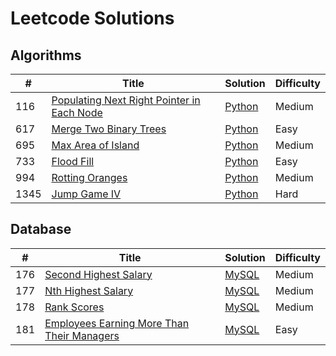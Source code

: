 # Leetcode Solutions
## Algorithms
| # | Title | Solution | Difficulty |
|---|-------|----------|------------|
|116|[Populating Next Right Pointer in Each Node](https://leetcode.com/problems/populating-next-right-pointers-in-each-node/)|[Python](./algorithms/python/116_populating_next_right_pointer_in_each_node.py)|Medium|
|617|[Merge Two Binary Trees](https://leetcode.com/problems/merge-two-binary-trees/)|[Python](./algorithms/python/617_merge_two_binary_trees.py)|Easy|
|695|[Max Area of Island](https://leetcode.com/problems/max-area-of-island/)|[Python](./algorithms/python/695_max_area_of_island.py)|Medium|
|733|[Flood Fill](https://leetcode.com/problems/flood-fill/)|[Python](./algorithms/python/733_flood_fill.py)|Easy|
|994|[Rotting Oranges](https://leetcode.com/problems/rotting-oranges/)|[Python](./algorithms/python/994_rotten_oranges.py)|Medium|
|1345|[Jump Game IV](https://leetcode.com/problems/jump-game-iv/)|[Python](./algorithms/python/1345_jump_game_iv.py)|Hard|

## Database
| # | Title | Solution | Difficulty |
|---|-------|----------|------------|
|176|[Second Highest Salary](https://leetcode.com/problems/second-highest-salary/)|[MySQL](./database/mysql/176_second_highest_salary.sql)|Medium|
|177|[Nth Highest Salary](https://leetcode.com/problems/nth-highest-salary/)|[MySQL](./database/mysql/177_nth_highest_salary.sql)|Medium|
|178|[Rank Scores](https://leetcode.com/problems/rank-scores/)|[MySQL](./database/mysql/178_rank_scores.sql)|Medium|
|181|[Employees Earning More Than Their Managers](https://leetcode.com/problems/employees-earning-more-than-their-managers/)|[MySQL](./database/mysql/181_employees_earning_more_than_their_managers.sql)|Easy|